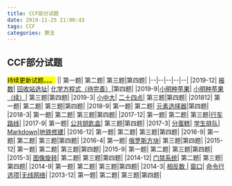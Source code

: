 ```yaml
---
title: CCF部分试题
date: 2019-11-25 21:00:43
tags: CCF
categories: 算法
---
```

<meta name="referrer" content="no-referrer" />


## CCF部分试题
<mark>持续更新试题。。。</mark>
|| 第一题| 第二题| 第三题|第四题|
|--|--|--|--|--|
|2019-12| [报数](https://blog.csdn.net/freedom1523646952/article/details/104118720)| [回收站选址](https://blog.csdn.net/freedom1523646952/article/details/104118748)| [化学方程式（待完善）](https://blog.csdn.net/freedom1523646952/article/details/104118772)|第四题|
|2019-9|[小明种苹果](https://blog.csdn.net/freedom1523646952/article/details/104120101)| [小明种苹果（续）](https://blog.csdn.net/freedom1523646952/article/details/103167172)| 第三题|第四题|
|2019-3| [小中大](https://blog.csdn.net/freedom1523646952/article/details/104120134)| [二十四点](https://blog.csdn.net/freedom1523646952/article/details/103245593)| 第三题|第四题|
|201812| 第一题| 第二题| 第三题|第四题|
|2018-9| 第一题| 第二题| [元素选择器](https://blog.csdn.net/freedom1523646952/article/details/104120197)|第四题|
|2018-3| 第一题| 第二题| 第三题|第四题|
|2017-12| 第一题| 第二题| 第三题|[行车路线](https://blog.csdn.net/freedom1523646952/article/details/104120250)|
|2017-9| 第一题| [公共钥匙盒](https://blog.csdn.net/freedom1523646952/article/details/104120260)| 第三题|第四题|
|2017-3| [分蛋糕](https://blog.csdn.net/freedom1523646952/article/details/104120287)| [学生排队](https://blog.csdn.net/freedom1523646952/article/details/104120301)| [Markdown](https://blog.csdn.net/freedom1523646952/article/details/104141881)|[地铁修建](https://blog.csdn.net/freedom1523646952/article/details/104141948)|
|2016-12| 第一题| 第二题| 第三题|第四题|
|2016-9| 第一题| 第二题| 第三题|第四题|
|2016-4| 第一题|  [俄罗斯方块](https://blog.csdn.net/freedom1523646952/article/details/103137616)| 第三题|第四题|
|2015-12| 第一题| 第二题| 第三题|第四题|
|2015-9| 第一题| 第二题| 第三题|第四题|
|2015-3| [图像旋转](https://blog.csdn.net/freedom1523646952/article/details/104141969)| 第二题| 第三题|第四题|
|2014-12| [门禁系统](https://blog.csdn.net/freedom1523646952/article/details/104141982)| 第二题| 第三题|第四题|
|2014-9| 第一题| 第二题| 第三题|第四题|
|2014-3| [相反数 ](https://blog.csdn.net/freedom1523646952/article/details/103321266)| [窗口](https://blog.csdn.net/freedom1523646952/article/details/103321325)| [命令行选项](https://blog.csdn.net/freedom1523646952/article/details/103321299)|[无线网络](https://blog.csdn.net/freedom1523646952/article/details/104142102)|
|2013-12| 第一题| 第二题| 第三题|第四题|



